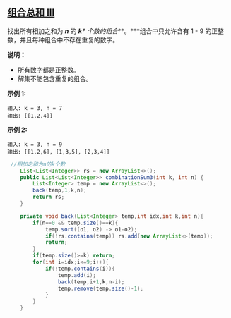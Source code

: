 ## [组合总和 III](https://leetcode-cn.com/problems/combination-sum-iii/)

找出所有相加之和为 ***n*** 的 ***k\*** 个数的组合***。\***组合中只允许含有 1 - 9 的正整数，并且每种组合中不存在重复的数字。

**说明：**

- 所有数字都是正整数。
- 解集不能包含重复的组合。 

**示例 1:**

```
输入: k = 3, n = 7
输出: [[1,2,4]]
```

**示例 2:**

```
输入: k = 3, n = 9
输出: [[1,2,6], [1,3,5], [2,3,4]]
```





```java
 //相加之和为n的k个数
    List<List<Integer>> rs = new ArrayList<>();
    public List<List<Integer>> combinationSum3(int k, int n) {
        List<Integer> temp = new ArrayList<>();
        back(temp,1,k,n);
        return rs;
    }

    private void back(List<Integer> temp,int idx,int k,int n){
        if(n==0 && temp.size()==k){
            temp.sort((o1, o2) -> o1-o2);
            if(!rs.contains(temp)) rs.add(new ArrayList<>(temp));
            return;
        }
        if(temp.size()>=k) return;
        for(int i=idx;i<=9;i++){
            if(!temp.contains(i)){
                temp.add(i);
                back(temp,i+1,k,n-i);
                temp.remove(temp.size()-1);
            }
        }
    }
```

